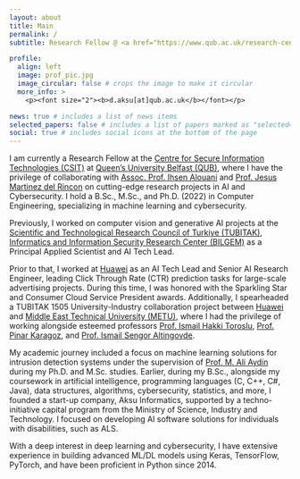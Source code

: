 ```yaml
---
layout: about
title: Main
permalink: /
subtitle: Research Fellow @ <a href="https://www.qub.ac.uk/research-centres/csit/">CSIT</a>, <a href="https://www.qub.ac.uk/">QUB</a>.

profile:
  align: left
  image: prof_pic.jpg
  image_circular: false # crops the image to make it circular
  more_info: >
    <p><font size="2"><b>d.aksu[at]qub.ac.uk</b></font></p>

news: true # includes a list of news items
selected_papers: false # includes a list of papers marked as "selected={true}"
social: true # includes social icons at the bottom of the page
---
```


I am currently a Research Fellow at the <a href="https://www.qub.ac.uk/research-centres/csit/">Centre for Secure Information Technologies (CSIT)</a> at <a href="https://www.qub.ac.uk/">Queen’s University Belfast (QUB)</a>, where I have the privilege of collaborating with <a href="https://pure.qub.ac.uk/en/persons/ihsen-alouani">Assoc. Prof. Ihsen Alouani</a> and <a href="https://pure.qub.ac.uk/en/persons/jesus-martinez-del-rincon">Prof. Jesus Martinez del Rincon</a> on cutting-edge research projects in AI and Cybersecurity. I hold a B.Sc., M.Sc., and Ph.D. (2022) in Computer Engineering, specializing in machine learning and cybersecurity.

Previously, I worked on computer vision and generative AI projects at the <a href="https://tubitak.gov.tr/en">Scientific and Technological Research Council of Turkiye (TUBITAK)</a>, <a href="https://bilgem.tubitak.gov.tr/en/">Informatics and Information Security Research Center (BILGEM)</a> as a Principal Applied Scientist and AI Tech Lead.

Prior to that, I worked at <a href="https://www.huawei.com/en/">Huawei</a> as an AI Tech Lead and Senior AI Research Engineer, leading Click Through Rate (CTR) prediction tasks for large-scale advertising projects. During this time, I was honored with the Sparkling Star and Consumer Cloud Service President awards. Additionally, I spearheaded a TUBITAK 1505 University-Industry collaboration project between <a href="https://www.huawei.com/en/">Huawei</a> and <a href="https://www.metu.edu.tr/">Middle East Technical University (METU)</a>, where I had the privilege of working alongside esteemed professors <a href="https://user.ceng.metu.edu.tr/~toroslu/">Prof. Ismail Hakki Toroslu</a>, <a href="https://user.ceng.metu.edu.tr/~karagoz/">Prof. Pinar Karagoz</a>, and <a href="https://user.ceng.metu.edu.tr/~altingovde/">Prof. Ismail Sengor Altingovde</a>.

My academic journey included a focus on machine learning solutions for intrusion detection systems under the supervision of <a href="https://avesis.iuc.edu.tr/aydinali/">Prof. M. Ali Aydin</a> during my Ph.D. and M.Sc. studies. Earlier, during my B.Sc., alongside my coursework in artificial intelligence, programming languages (C, C++, C#, Java), data structures, algorithms, cybersecurity, statistics, and more, I founded a start-up company, Aksu Informatics, supported by a techno-initiative capital program from the Ministry of Science, Industry and Technology. I focused on developing AI software solutions for individuals with disabilities, such as ALS.

With a deep interest in deep learning and cybersecurity, I have extensive experience in building advanced ML/DL models using Keras, TensorFlow, PyTorch, and have been proficient in Python since 2014.
